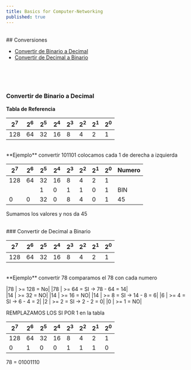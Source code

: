 ```yaml
---
title: Basics for Computer-Networking
published: true
---  
```

<br />  
## Conversiones

- [Convertir de Binario a Decimal](https://o5m4n.github.io/Basic-Computer-Networking#convertir-de-binario-a-decimal)
- [Convertir de Decimal a Binario](https://o5m4n.github.io/Basic-Computer-Networking#convertir-de-decimal-a-binario)
<br />  
<br />  
<br />  

### Convertir de Binario a Decimal

**Tabla de Referencia**  

| 2<sup>7</sup>| 2<sup>6</sup> | 2<sup>5</sup> | 2<sup>4</sup> | 2<sup>3</sup> | 2<sup>2</sup> | 2<sup>1</sup>| 2<sup>0</sup> |
| --- | --- | --- | --- | --- | --- | --- | --- |
| 128 | 64  | 32  | 16  | 8   | 4   | 2   | 1   |  

<br />
**Ejemplo**  
convertir 101101  
colocamos cada 1 de derecha a izquierda  

<div class="div-warpper" markdown="block">
  
| 2<sup>7</sup>| 2<sup>6</sup> | 2<sup>5</sup> | 2<sup>4</sup> | 2<sup>3</sup> | 2<sup>2</sup> | 2<sup>1</sup>| 2<sup>0</sup> | Numero |
| --- | --- | --- | --- | --- | --- | --- | --- | --- |
| 128 | 64  | 32  | 16  | 8   | 4   | 2   | 1   |     |
|     |     | 1   | 0   | 1   | 1   | 0   | 1   | BIN |
| 0   | 0   | 32  | 0   | 8   | 4   | 0   | 1   | 45  |
  
</div>  

Sumamos los valores y nos da 45  
  
<br /> 
### Convertir de Decimal a Binario

| 2<sup>7</sup>| 2<sup>6</sup> | 2<sup>5</sup> | 2<sup>4</sup> | 2<sup>3</sup> | 2<sup>2</sup> | 2<sup>1</sup>| 2<sup>0</sup> |
| --- | --- | --- | --- | --- | --- | --- | --- |
| 128 | 64  | 32  | 16  | 8   | 4   | 2   | 1   |  

<br />
**Ejemplo**  
convertir 78  
comparamos el 78 con cada numero  

<div class="table-wrapper" markdown="block">
  
|78 | >= 128 = No|
|78 | >= 64  = SI -> 78 - 64 = 14|  
|14 | >= 32  = NO|
|14 | >= 16  = NO|
|14 | >=  8  = SI -> 14 -  8  = 6| 
|6  | >=  4  = SI -> 6  -  4  = 2|
|2  | >=  2  = SI -> 2  -  2  = 0|
|0  | >=  1  = NO|  
  
</div>  

REMPLAZAMOS LOS SI POR 1 en la tabla  

| 2<sup>7</sup>| 2<sup>6</sup> | 2<sup>5</sup> | 2<sup>4</sup> | 2<sup>3</sup> | 2<sup>2</sup> | 2<sup>1</sup>| 2<sup>0</sup> |
| --- | --- | --- | --- | --- | --- | --- | --- |
| 128 | 64  | 32  | 16  | 8   | 4   | 2   | 1   |
| 0   | 1   | 0   | 0   | 1   | 1   | 1   | 0   |  

78 = 01001110
